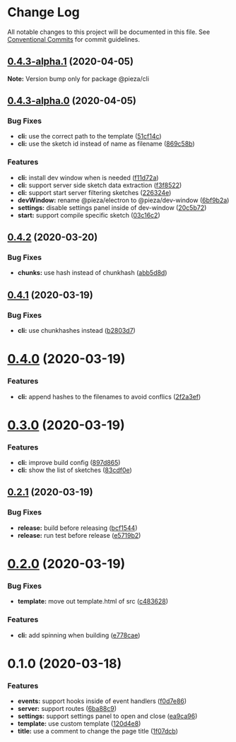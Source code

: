 # Change Log

All notable changes to this project will be documented in this file.
See [Conventional Commits](https://conventionalcommits.org) for commit guidelines.

## [0.4.3-alpha.1](https://github.com/albizures/pieza/compare/@pieza/cli@0.4.3-alpha.0...@pieza/cli@0.4.3-alpha.1) (2020-04-05)

**Note:** Version bump only for package @pieza/cli





## [0.4.3-alpha.0](https://github.com/albizures/pieza/compare/@pieza/cli@0.4.2...@pieza/cli@0.4.3-alpha.0) (2020-04-05)


### Bug Fixes

* **cli:** use the correct path to the template ([51cf14c](https://github.com/albizures/pieza/commit/51cf14c87793c718bae7b24970406ddd89ba54bc))
* **cli:** use the sketch id instead of name as filename ([869c58b](https://github.com/albizures/pieza/commit/869c58bbc4df6b64b8ade389747168dd3a519b61))


### Features

* **cli:** install dev window when is needed ([f11d72a](https://github.com/albizures/pieza/commit/f11d72a7823163d4ef6e6bd400382ee09b5dacb8))
* **cli:** support server side sketch data extraction ([f3f8522](https://github.com/albizures/pieza/commit/f3f852294a28b55bd40482ef790c79e2171f7e39))
* **cli:** support start server filtering sketches ([226324e](https://github.com/albizures/pieza/commit/226324ecd3d32e80bd9cf51d4a5add853d32064b))
* **devWindow:** rename @pieza/electron to @pieza/dev-window ([6bf9b2a](https://github.com/albizures/pieza/commit/6bf9b2a2842d9449a61d37fb0b293e71de8a7ce8))
* **settings:** disable settings panel inside of dev-window ([20c5b72](https://github.com/albizures/pieza/commit/20c5b72cb78b86972ed5baa77729c61786d29b8c))
* **start:** support compile specific sketch ([03c16c2](https://github.com/albizures/pieza/commit/03c16c20631621d7c642865313dc69eadd3f3964))





## [0.4.2](https://github.com/albizures/pieza/compare/@pieza/cli@0.4.1...@pieza/cli@0.4.2) (2020-03-20)


### Bug Fixes

* **chunks:** use hash instead of chunkhash ([abb5d8d](https://github.com/albizures/pieza/commit/abb5d8d1d0740be6ac270db73c8f8ed2a679029d))





## [0.4.1](https://github.com/albizures/pieza/compare/@pieza/cli@0.4.0...@pieza/cli@0.4.1) (2020-03-19)


### Bug Fixes

* **cli:** use chunkhashes instead ([b2803d7](https://github.com/albizures/pieza/commit/b2803d7a9166c204db5d2f03a27780d142a73e96))





# [0.4.0](https://github.com/albizures/pieza/compare/@pieza/cli@0.3.0...@pieza/cli@0.4.0) (2020-03-19)


### Features

* **cli:** append hashes to the filenames to avoid conflics ([2f2a3ef](https://github.com/albizures/pieza/commit/2f2a3ef4a3e204f8ee33727811ee159acd7455f5))





# [0.3.0](https://github.com/albizures/pieza/compare/@pieza/cli@0.2.1...@pieza/cli@0.3.0) (2020-03-19)


### Features

* **cli:** improve build config ([897d865](https://github.com/albizures/pieza/commit/897d8658ce4d2e66a9001e1d590d8970bee6c84f))
* **cli:** show the list of sketches ([83cdf0e](https://github.com/albizures/pieza/commit/83cdf0eb54d4efb02f47a24f8661dac4b6963feb))





## [0.2.1](https://github.com/albizures/pieza/compare/@pieza/cli@0.2.0...@pieza/cli@0.2.1) (2020-03-19)


### Bug Fixes

* **release:** build before releasing ([bcf1544](https://github.com/albizures/pieza/commit/bcf154461445481bb6196d45117f7fb10667e926))
* **release:** run test before release ([e5719b2](https://github.com/albizures/pieza/commit/e5719b2405fc2f1def54ddb4a8bcd2d3c1ff10ce))





# [0.2.0](https://github.com/albizures/pieza/compare/@pieza/cli@0.1.0...@pieza/cli@0.2.0) (2020-03-19)


### Bug Fixes

* **template:** move out template.html of src ([c483628](https://github.com/albizures/pieza/commit/c483628f3ea679e6c3dbf0df3302a4ea8a57a66b))


### Features

* **cli:** add spinning when building ([e778cae](https://github.com/albizures/pieza/commit/e778cae29d5d469cbcf29bb360e12231b5bbadf2))





# 0.1.0 (2020-03-18)


### Features

* **events:** support hooks inside of event handlers ([f0d7e86](https://github.com/albizures/pieza/commit/f0d7e86c4c1bf4e408b3a0e95248bec41d15821c))
* **server:** support routes ([6ba88c9](https://github.com/albizures/pieza/commit/6ba88c959232b24e07f666061609962d3eab5331))
* **settings:** support settings panel to open and close ([ea9ca96](https://github.com/albizures/pieza/commit/ea9ca969b478e5be189b573f134ec56bb56f8fe6))
* **template:** use custom template ([120d4e8](https://github.com/albizures/pieza/commit/120d4e8bd378451cdd0009a158d02f192e5800d4))
* **title:** use a comment to change the page title ([1f07dcb](https://github.com/albizures/pieza/commit/1f07dcba7b3fe96e1e37dcd43880b60f363c90b1))
